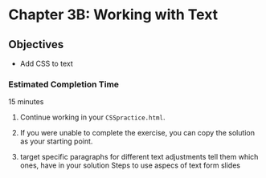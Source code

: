 # Chapter 3B: Working with Text

## Objectives
* Add CSS to text

### Estimated Completion Time 
15 minutes
 
1. Continue working in your `CSSpractice.html`. 
1. If you were unable to complete the exercise, you can copy the solution as your starting point.

1. target specific paragraphs for different text adjustments
tell them which ones, have in your solution
Steps to use aspecs of text form slides